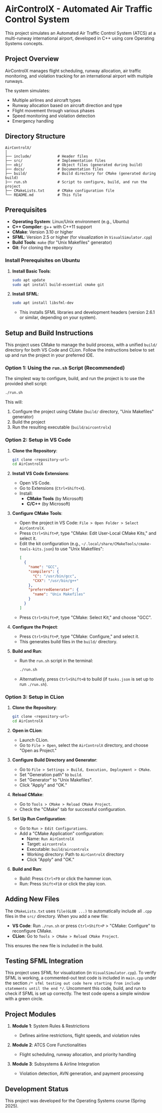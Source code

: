 # AirControlX - Automated Air Traffic Control System

This project simulates an Automated Air Traffic Control System (ATCS) at a multi-runway international airport, developed in C++ using core Operating Systems concepts.

## Project Overview

AirControlX manages flight scheduling, runway allocation, air traffic monitoring, and violation tracking for an international airport with multiple runways.

The system simulates:

- Multiple airlines and aircraft types
- Runway allocation based on aircraft direction and type
- Flight movement through various phases
- Speed monitoring and violation detection
- Emergency handling

## Directory Structure

```
AirControlX/
│
├── include/            # Header files
├── src/                # Implementation files
├── obj/                # Object files (generated during build)
├── docs/               # Documentation files
├── build/              # Build directory for CMake (generated during build)
├── run.sh              # Script to configure, build, and run the project
├── CMakeLists.txt      # CMake configuration file
└── README.md           # This file
```

## Prerequisites

- **Operating System**: Linux/Unix environment (e.g., Ubuntu)
- **C++ Compiler**: g++ with C++11 support
- **CMake**: Version 3.10 or higher
- **SFML**: Version 2.5 or higher (for visualization in `VisualSimulator.cpp`)
- **Build Tools**: `make` (for "Unix Makefiles" generator)
- **Git**: For cloning the repository

### Install Prerequisites on Ubuntu

1. **Install Basic Tools**:
   ```bash
   sudo apt update
   sudo apt install build-essential cmake git
   ```

2. **Install SFML**:
   ```bash
   sudo apt install libsfml-dev
   ```
   - This installs SFML libraries and development headers (version 2.6.1 or similar, depending on your system).

## Setup and Build Instructions

This project uses CMake to manage the build process, with a unified `build/` directory for both VS Code and CLion. Follow the instructions below to set up and run the project in your preferred IDE.

### Option 1: Using the `run.sh` Script (Recommended)

The simplest way to configure, build, and run the project is to use the provided shell script:

```bash
./run.sh
```

This will:
1. Configure the project using CMake (`build/` directory, "Unix Makefiles" generator)
2. Build the project
3. Run the resulting executable (`build/aircontrolx`)

### Option 2: Setup in VS Code

1. **Clone the Repository**:
   ```bash
   git clone <repository-url>
   cd AirControlX
   ```

2. **Install VS Code Extensions**:
   - Open VS Code.
   - Go to Extensions (`Ctrl+Shift+X`).
   - Install:
     - **CMake Tools** (by Microsoft)
     - **C/C++** (by Microsoft)

3. **Configure CMake Tools**:
   - Open the project in VS Code: `File > Open Folder > Select AirControlX`.
   - Press `Ctrl+Shift+P`, type "CMake: Edit User-Local CMake Kits," and select it.
   - Edit the kit configuration (e.g., `~/.local/share/CMakeTools/cmake-tools-kits.json`) to use "Unix Makefiles":
     ```json
     [
       {
         "name": "GCC",
         "compilers": {
           "C": "/usr/bin/gcc",
           "CXX": "/usr/bin/g++"
         },
         "preferredGenerator": {
           "name": "Unix Makefiles"
         }
       }
     ]
     ```
   - Press `Ctrl+Shift+P`, type "CMake: Select Kit," and choose "GCC".

4. **Configure the Project**:
   - Press `Ctrl+Shift+P`, type "CMake: Configure," and select it.
   - This generates build files in the `build/` directory.

5. **Build and Run**:
   - Run the `run.sh` script in the terminal:
     ```bash
     ./run.sh
     ```
   - Alternatively, press `Ctrl+Shift+B` to build (if `tasks.json` is set up to run `./run.sh`).

### Option 3: Setup in CLion

1. **Clone the Repository**:
   ```bash
   git clone <repository-url>
   cd AirControlX
   ```

2. **Open in CLion**:
   - Launch CLion.
   - Go to `File > Open`, select the `AirControlX` directory, and choose "Open as Project."

3. **Configure Build Directory and Generator**:
   - Go to `File > Settings > Build, Execution, Deployment > CMake`.
   - Set "Generation path" to `build`.
   - Set "Generator" to "Unix Makefiles".
   - Click "Apply" and "OK."

4. **Reload CMake**:
   - Go to `Tools > CMake > Reload CMake Project`.
   - Check the "CMake" tab for successful configuration.

5. **Set Up Run Configuration**:
   - Go to `Run > Edit Configurations`.
   - Add a "CMake Application" configuration:
     - Name: `Run AirControlX`
     - Target: `aircontrolx`
     - Executable: `build/aircontrolx`
     - Working directory: Path to `AirControlX` directory
     - Click "Apply" and "OK."

6. **Build and Run**:
   - Build: Press `Ctrl+F9` or click the hammer icon.
   - Run: Press `Shift+F10` or click the play icon.

## Adding New Files

The `CMakeLists.txt` uses `file(GLOB ...)` to automatically include all `.cpp` files in the `src/` directory. When you add a new file:

- **VS Code**: Run `./run.sh` or press `Ctrl+Shift+P` > "CMake: Configure" to reconfigure CMake.
- **CLion**: Go to `Tools > CMake > Reload CMake Project`.

This ensures the new file is included in the build.

## Testing SFML Integration

This project uses SFML for visualization (in `VisualSimulator.cpp`). To verify SFML is working, a commented-out test code is included in `main.cpp` under the section `/* sfml testing out code here starting from include statements until the end */`. Uncomment this code, build, and run to check if SFML is set up correctly. The test code opens a simple window with a green circle.

## Project Modules

1. **Module 1**: System Rules & Restrictions
   - Defines airline restrictions, flight speeds, and violation rules

2. **Module 2**: ATCS Core Functionalities
   - Flight scheduling, runway allocation, and priority handling

3. **Module 3**: Subsystems & Airline Integration
   - Violation detection, AVN generation, and payment processing

## Development Status

This project was developed for the Operating Systems course (Spring 2025).
